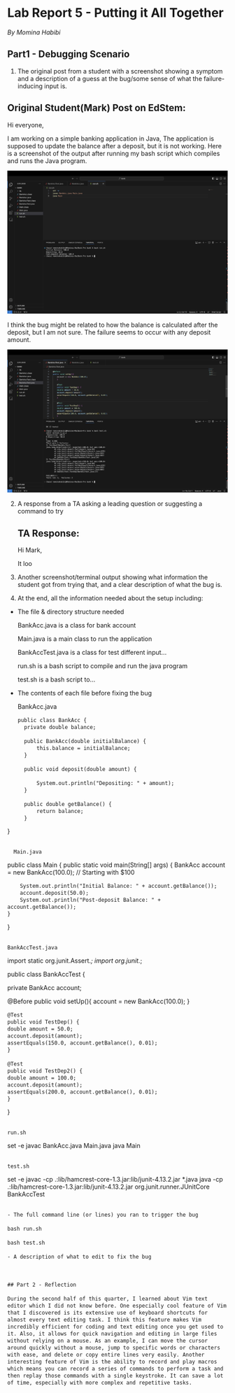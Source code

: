 # Lab Report 5 - Putting it All Together
*By Momina Habibi*

## Part1 - Debugging Scenario

1. The original post from a student with a screenshot showing a symptom and a description of a guess at the bug/some sense of what the failure-inducing input is.

## Original Student(Mark) Post on EdStem:
Hi everyone,

I am working on a simple banking application in Java, The application is supposed to update the balance after a deposit, but it is not working. Here is a screenshot of the output after running my bash script which compiles and runs the Java program.

![Image](syp.png)

I think the bug might be related to how the balance is calculated after the deposit, but I am not sure. The failure seems to occur with any deposit amount.

![Image](fail.png)


2. A response from a TA asking a leading question or suggesting a command to try
   ## TA Response:
   Hi Mark,

   It loo


3. Another screenshot/terminal output showing what information the student got from trying that, and a clear description of what the bug is.



5. At the end, all the information needed about the setup including:
   
- The file & directory structure needed
  
  BankAcc.java is a class for bank account
  
  Main.java is a main class to run the application
  
  BankAccTest.java is a class for test different input...
  
  run.sh is a bash script to compile and run the java program
  
  test.sh is a bash script to...
  
- The contents of each file before fixing the bug
  
  BankAcc.java
  ```
  public class BankAcc {
    private double balance;

    public BankAcc(double initialBalance) {
        this.balance = initialBalance;
    }

    public void deposit(double amount) {
        
        System.out.println("Depositing: " + amount);
    }

    public double getBalance() {
        return balance;
    }
}
```

  Main.java
  ```
  public class Main {
    public static void main(String[] args) {
        BankAcc account = new BankAcc(100.0); // Starting with $100

        System.out.println("Initial Balance: " + account.getBalance());
        account.deposit(50.0);
        System.out.println("Post-deposit Balance: " + account.getBalance());
    }
}
```

BankAccTest.java
```
import static org.junit.Assert.*;
import org.junit.*;

public class BankAccTest {

private BankAcc account;

@Before
public void setUp(){
    account = new BankAcc(100.0);
    }
 
    @Test 
	public void TestDep() {
    double amount = 50.0;
    account.deposit(amount);
    assertEquals(150.0, account.getBalance(), 0.01);
	}

	@Test 
	public void TestDep2() {
    double amount = 100.0;
    account.deposit(amount);
    assertEquals(200.0, account.getBalance(), 0.01);
	}
}
```

run.sh
```
set -e
javac BankAcc.java Main.java
java Main
```

test.sh
```
set -e
javac -cp .:lib/hamcrest-core-1.3.jar:lib/junit-4.13.2.jar *.java
java -cp .:lib/hamcrest-core-1.3.jar:lib/junit-4.13.2.jar org.junit.runner.JUnitCore BankAccTest
```

- The full command line (or lines) you ran to trigger the bug

bash run.sh

bash test.sh

- A description of what to edit to fix the bug



## Part 2 - Reflection

During the second half of this quarter, I learned about Vim text editor which I did not know before. One especially cool feature of Vim that I discovered is its extensive use of keyboard shortcuts for almost every text editing task. I think this feature makes Vim incredibly efficient for coding and text editing once you get used to it. Also, it allows for quick navigation and editing in large files without relying on a mouse. As an example, I can move the cursor around quickly without a mouse, jump to specific words or characters with ease, and delete or copy entire lines very easily. Another interesting feature of Vim is the ability to record and play macros which means you can record a series of commands to perform a task and then replay those commands with a single keystroke. It can save a lot of time, especially with more complex and repetitive tasks.  



